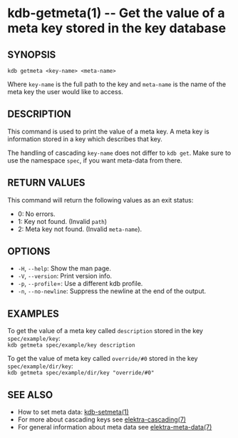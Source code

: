 kdb-getmeta(1) -- Get the value of a meta key stored in the key database
========================================================================

## SYNOPSIS

`kdb getmeta <key-name> <meta-name>`  

Where `key-name` is the full path to the key and
`meta-name` is the name of the meta key the user would like to access.

## DESCRIPTION

This command is used to print the value of a meta key.
A meta key is information stored in a key which describes that key.

The handling of cascading `key-name` does not differ to `kdb get`.
Make sure to use the namespace `spec`, if you want meta-data from there.

## RETURN VALUES

This command will return the following values as an exit status:  
* 0:
  No errors.
* 1:
  Key not found. (Invalid `path`)
* 2:
  Meta key not found. (Invalid `meta-name`).


## OPTIONS

- `-H`, `--help`:
  Show the man page.
- `-V`, `--version`:
  Print version info.
- `-p`, `--profile`=<profile>:
  Use a different kdb profile.
- `-n`, `--no-newline`:
  Suppress the newline at the end of the output.

## EXAMPLES

To get the value of a meta key called `description` stored in the key `spec/example/key`:  
`kdb getmeta spec/example/key description`

To get the value of meta key called `override/#0` stored in the key `spec/example/dir/key`:  
`kdb getmeta spec/example/dir/key "override/#0"`

## SEE ALSO

- How to set meta data: [kdb-setmeta(1)](kdb-setmeta.md)
- For more about cascading keys see [elektra-cascading(7)](elektra-cascading.md)
- For general information about meta data see [elektra-meta-data(7)](elektra-meta-data.md)
